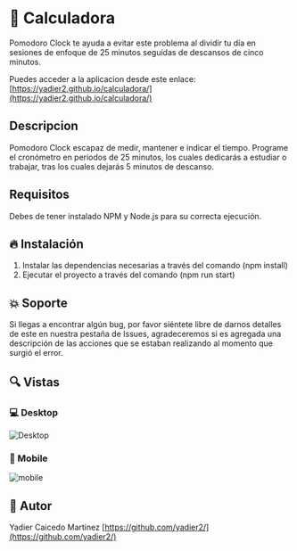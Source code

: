 # 💎 Calculadora
 Pomodoro Clock te ayuda a evitar este problema al dividir tu día en sesiones de enfoque de 25 minutos seguidas de descansos de cinco minutos.

Puedes acceder a la aplicacion desde este enlace:
[https://yadier2.github.io/calculadora/](https://yadier2.github.io/calculadora/)

## Descripcion
 Pomodoro Clock escapaz de medir, mantener e indicar el tiempo.
 Programe el cronómetro en periodos de 25 minutos, los cuales dedicarás a estudiar o trabajar, tras los cuales dejarás 5 minutos de descanso. 

## Requisitos
Debes de tener instalado NPM y Node.js para su correcta ejecución.

## 🔥 Instalación
1. Instalar las dependencias necesarias a través  del comando (npm install)<br/>
2. Ejecutar el proyecto a través  del comando (npm run start)

## :collision: Soporte
Si llegas a encontrar algún bug, por favor siéntete libre de darnos detalles de este en nuestra pestaña de Issues, agradeceremos si es agregada una descripción de las acciones que se estaban realizando al momento que surgió el error.

## 🔍 Vistas 

### 💻 Desktop
![Desktop](https://i.ibb.co/6Br6dcd/clock-Desktop.png)

### 📱 Mobile

![mobile](https://i.ibb.co/YQ8N467/lock-Mobile.png)


## 🌟 Autor

Yadier Caicedo Martinez [https://github.com/yadier2/](https://github.com/yadier2/)
